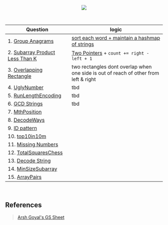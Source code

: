 <p align="center">
<img src="https://about.gitlab.com/images/case_study_logos/GSsignature_Blue.png" >
</p>

<br/>


| Question      | logic       |
| -----------   | ----------- |
| 1. [Group Anagrams ](https://leetcode.com/problems/group-anagrams/)        | [sort each word + maintain a hashmap of strings](1.GroupAnagram.md)     |
| 2. [Subarray Product Less Than K](https://leetcode.com/problems/subarray-product-less-than-k/)    | [Two Pointers](2.SubArrayProductLessthanK.md) + ```count += right - left + 1```        |
| 3. [Overlapping Rectangle](https://leetcode.com/problems/rectangle-overlap/) | two rectangles dont overlap when one side is out of reach of other from left & right|
| 4. [UglyNumber](https://leetcode.com/problems/ugly-number) | tbd |
| 5. [RunLengthEncoding](https://leetcode.com/problems/string-compression/) | tbd |
| 6. [GCD Strings](https://leetcode.com/problems/greatest-common-divisor-of-strings/) | tbd |
| 7. [MthPosition](https://practice.geeksforgeeks.org/problems/find-the-position-of-m-th-item1723/1/) ||
| 8. [DecodeWays](https://leetcode.com/problems/decode-ways/) ||
| 9. [ID pattern](https://practice.geeksforgeeks.org/problems/number-following-a-pattern3126/1) ||
| 10. [top10in10m](https://leetcode.com/problems/kth-largest-element-in-an-array/)
| 11. [Missing Numbers](https://practice.geeksforgeeks.org/problems/find-missing-and-repeating2512/1/) ||
| 12. [TotalSquaresChess](https://practice.geeksforgeeks.org/problems/squares-in-nn-chessboard1801/1) ||
| 13. [Decode String](https://practice.geeksforgeeks.org/problems/decode-the-string2444/1)
| 14. [MinSizeSubarray](https://leetcode.com/problems/minimum-size-subarray-sum/)
| 15. [ArrayPairs](https://leetcode.com/problems/check-if-array-pairs-are-divisible-by-k/) 

<br>

## References 
> [Arsh Goyal's GS Sheet](https://docs.google.com/document/d/e/2PACX-1vRgrSl5zCl8P92F0qNuJyDF9v8aqfNd1UB9fQWTb-_aohzhPbZ0GOVbXvfnGHgzbWWdkf9gr7ZgM0lj/pub) 
